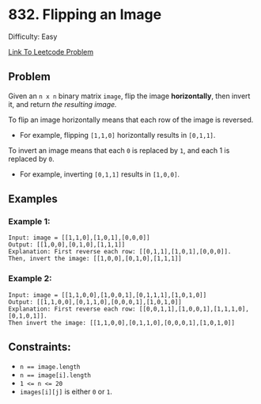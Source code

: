 # 832. Flipping an Image
Difficulty: Easy

[Link To Leetcode Problem](https://leetcode.com/problems/flipping-an-image/)

## Problem
Given an `n x n` binary matrix `image`, flip the image **horizontally**, then invert it, and return *the resulting image.*

To flip an image horizontally means that each row of the image is reversed.

- For example, flipping `[1,1,0]` horizontally results in `[0,1,1]`.

To invert an image means that each `0` is replaced by `1`, and each 1 is replaced by `0`.

- For example, inverting `[0,1,1]` results in `[1,0,0]`.

## Examples
### Example 1:
```
Input: image = [[1,1,0],[1,0,1],[0,0,0]]
Output: [[1,0,0],[0,1,0],[1,1,1]]
Explanation: First reverse each row: [[0,1,1],[1,0,1],[0,0,0]].
Then, invert the image: [[1,0,0],[0,1,0],[1,1,1]]
```
### Example 2:
```
Input: image = [[1,1,0,0],[1,0,0,1],[0,1,1,1],[1,0,1,0]]
Output: [[1,1,0,0],[0,1,1,0],[0,0,0,1],[1,0,1,0]]
Explanation: First reverse each row: [[0,0,1,1],[1,0,0,1],[1,1,1,0],[0,1,0,1]].
Then invert the image: [[1,1,0,0],[0,1,1,0],[0,0,0,1],[1,0,1,0]]
```

## Constraints:
- `n == image.length`
- `n == image[i].length`
- `1 <= n <= 20`
- `images[i][j]` is either `0` or `1`.